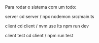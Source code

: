 Para rodar o sistema com um todo:

server
cd server /
npx nodemon src/main.ts

client
cd client /
nvm use lts
npm run dev

client test
cd client /
npm run test